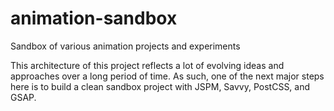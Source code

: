 # animation-sandbox
Sandbox of various animation projects and experiments

This architecture of this project reflects a lot of evolving ideas and approaches over a long period of time. As such, one of the next major steps here is to build a clean sandbox project with JSPM, Savvy, PostCSS, and GSAP.
